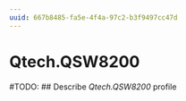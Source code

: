 ```yaml
---
uuid: 667b8485-fa5e-4f4a-97c2-b3f9497cc47d
---
```



# Qtech.QSW8200


#TODO: ## Describe *Qtech.QSW8200* profile


